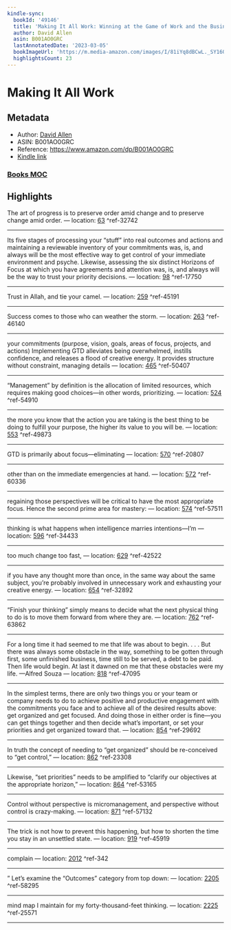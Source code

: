 ```yaml
---
kindle-sync:
  bookId: '49146'
  title: 'Making It All Work: Winning at the Game of Work and the Business of Life'
  author: David Allen
  asin: B001AO0GRC
  lastAnnotatedDate: '2023-03-05'
  bookImageUrl: 'https://m.media-amazon.com/images/I/81iYq8dBCwL._SY160.jpg'
  highlightsCount: 23
---
```

# Making It All Work
## Metadata
* Author: [David Allen](https://www.amazon.comundefined)
* ASIN: B001AO0GRC
* Reference: https://www.amazon.com/dp/B001AO0GRC
* [Kindle link](kindle://book?action=open&asin=B001AO0GRC)

### [Books MOC](Books%20MOC.md)
## Highlights
The art of progress is to preserve order amid change and to preserve change amid order. — location: [63](kindle://book?action=open&asin=B001AO0GRC&location=63) ^ref-32742

---
Its five stages of processing your “stuff” into real outcomes and actions and maintaining a reviewable inventory of your commitments was, is, and always will be the most effective way to get control of your immediate environment and psyche. Likewise, assessing the six distinct Horizons of Focus at which you have agreements and attention was, is, and always will be the way to trust your priority decisions. — location: [98](kindle://book?action=open&asin=B001AO0GRC&location=98) ^ref-17750

---
Trust in Allah, and tie your camel. — location: [259](kindle://book?action=open&asin=B001AO0GRC&location=259) ^ref-45191

---
Success comes to those who can weather the storm. — location: [263](kindle://book?action=open&asin=B001AO0GRC&location=263) ^ref-46140

---
your commitments (purpose, vision, goals, areas of focus, projects, and actions) Implementing GTD alleviates being overwhelmed, instills confidence, and releases a flood of creative energy. It provides structure without constraint, managing details — location: [465](kindle://book?action=open&asin=B001AO0GRC&location=465) ^ref-50407

---
“Management” by definition is the allocation of limited resources, which requires making good choices—in other words, prioritizing. — location: [524](kindle://book?action=open&asin=B001AO0GRC&location=524) ^ref-54910

---
the more you know that the action you are taking is the best thing to be doing to fulfill your purpose, the higher its value to you will be. — location: [553](kindle://book?action=open&asin=B001AO0GRC&location=553) ^ref-49873

---
GTD is primarily about focus—eliminating — location: [570](kindle://book?action=open&asin=B001AO0GRC&location=570) ^ref-20807

---
other than on the immediate emergencies at hand. — location: [572](kindle://book?action=open&asin=B001AO0GRC&location=572) ^ref-60336

---
regaining those perspectives will be critical to have the most appropriate focus. Hence the second prime area for mastery: — location: [574](kindle://book?action=open&asin=B001AO0GRC&location=574) ^ref-57511

---
thinking is what happens when intelligence marries intentions—I’m — location: [596](kindle://book?action=open&asin=B001AO0GRC&location=596) ^ref-34433

---
too much change too fast, — location: [629](kindle://book?action=open&asin=B001AO0GRC&location=629) ^ref-42522

---
if you have any thought more than once, in the same way about the same subject, you’re probably involved in unnecessary work and exhausting your creative energy. — location: [654](kindle://book?action=open&asin=B001AO0GRC&location=654) ^ref-32892

---
“Finish your thinking” simply means to decide what the next physical thing to do is to move them forward from where they are. — location: [762](kindle://book?action=open&asin=B001AO0GRC&location=762) ^ref-63862

---
For a long time it had seemed to me that life was about to begin. . . . But there was always some obstacle in the way, something to be gotten through first, some unfinished business, time still to be served, a debt to be paid. Then life would begin. At last it dawned on me that these obstacles were my life. —Alfred Souza — location: [818](kindle://book?action=open&asin=B001AO0GRC&location=818) ^ref-47095

---
In the simplest terms, there are only two things you or your team or company needs to do to achieve positive and productive engagement with the commitments you face and to achieve all of the desired results above: get organized and get focused. And doing those in either order is fine—you can get things together and then decide what’s important, or set your priorities and get organized toward that. — location: [854](kindle://book?action=open&asin=B001AO0GRC&location=854) ^ref-29692

---
In truth the concept of needing to “get organized” should be re-conceived to “get control,” — location: [862](kindle://book?action=open&asin=B001AO0GRC&location=862) ^ref-23308

---
Likewise, “set priorities” needs to be amplified to “clarify our objectives at the appropriate horizon,” — location: [864](kindle://book?action=open&asin=B001AO0GRC&location=864) ^ref-53165

---
Control without perspective is micromanagement, and perspective without control is crazy-making. — location: [871](kindle://book?action=open&asin=B001AO0GRC&location=871) ^ref-57132

---
The trick is not how to prevent this happening, but how to shorten the time you stay in an unsettled state. — location: [919](kindle://book?action=open&asin=B001AO0GRC&location=919) ^ref-45919

---
complain — location: [2012](kindle://book?action=open&asin=B001AO0GRC&location=2012) ^ref-342

---
” Let’s examine the “Outcomes” category from top down: — location: [2205](kindle://book?action=open&asin=B001AO0GRC&location=2205) ^ref-58295

---
mind map I maintain for my forty-thousand-feet thinking. — location: [2225](kindle://book?action=open&asin=B001AO0GRC&location=2225) ^ref-25571

---

